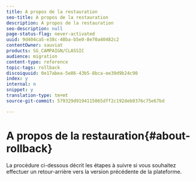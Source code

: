 ```yaml
---
title: A propos de la restauration
seo-title: A propos de la restauration
description: A propos de la restauration
seo-description: null
page-status-flag: never-activated
uuid: 9d404ca5-e38c-48ba-b5e0-8e70a40482c2
contentOwner: sauviat
products: SG_CAMPAIGN/CLASSIC
audience: migration
content-type: reference
topic-tags: rollback
discoiquuid: 0e17abea-5e86-43b5-8bca-ee39d9b24c90
index: y
internal: n
snippet: y
translation-type: tm+mt
source-git-commit: 579329d9194115065dff2c192deb0376c75e67bd

---
```



# A propos de la restauration{#about-rollback}

La procédure ci-dessous décrit les étapes à suivre si vous souhaitez effectuer un retour-arrière vers la version précédente de la plateforme.
